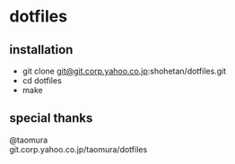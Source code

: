 # dotfiles

## installation
 * git clone git@git.corp.yahoo.co.jp:shohetan/dotfiles.git
 * cd dotfiles
 * make


## special thanks
@taomura   
git.corp.yahoo.co.jp/taomura/dotfiles
